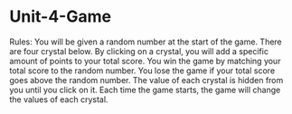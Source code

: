 # Unit-4-Game
Rules:
You will be given a random number at the start of the game.
There are four crystal below. By clicking on a crystal, you will add a specific amount of points to your total score.
You win the game by matching your total score to the random number. You lose the game if your total score goes above the random number.
The value of each crystal is hidden from you until you click on it.
Each time the game starts, the game will change the values of each crystal.